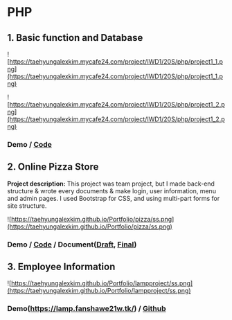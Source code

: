 # PHP

## 1. Basic function and Database
![https://taehyungalexkim.mycafe24.com/project/IWD1/20S/php/project1_1.png](https://taehyungalexkim.mycafe24.com/project/IWD1/20S/php/project1_1.png)

![https://taehyungalexkim.mycafe24.com/project/IWD1/20S/php/project1_2.png](https://taehyungalexkim.mycafe24.com/project/IWD1/20S/php/project1_2.png)

### Demo / [Code](https://taehyungalexkim.mycafe24.com/project/IWD1/20S/php/taehyungkim_project.zip)

## 2. Online Pizza Store

**Project description:** This project was team project, but I made back-end structure & wrote every documents & make login, user information, menu and admin pages. I used Bootstrap for CSS, and using multi-part forms for site structure.

![https://taehyungalexkim.github.io/Portfolio/pizza/ss.png](https://taehyungalexkim.github.io/Portfolio/pizza/ss.png)

### Demo / [Code](https://taehyungalexkim.github.io/Portfolio/pizza/20F_Lamp1-Pizza-Store.zip) / Document([Draft](https://taehyungalexkim.github.io/Portfolio/pizza/Draft_Design_Document.docx), [Final](https://taehyungalexkim.github.io/Portfolio/pizza/Final_Lamp_project.pptx))

## 3. Employee Information

![https://taehyungalexkim.github.io/Portfolio/lampproject/ss.png](https://taehyungalexkim.github.io/Portfolio/lampproject/ss.png)

### Demo(https://lamp.fanshawe21w.tk/) / [Github](https://github.com/TaehyungAlexKim/Lamp2Project)


<!--## This can be your internal website page / project page

**Project description:** Lorem ipsum dolor sit amet, consectetur adipiscing elit, sed do eiusmod tempor incididunt ut labore et dolore magna aliqua. Ut enim ad minim veniam, quis nostrud exercitation ullamco laboris nisi ut aliquip ex ea commodo consequat. Duis aute irure dolor in reprehenderit in voluptate velit esse cillum dolore eu fugiat nulla pariatur. Excepteur sint occaecat cupidatat non proident, sunt in culpa qui officia deserunt mollit anim id est laborum.

### 1. Suggest hypotheses about the causes of observed phenomena

Sed ut perspiciatis unde omnis iste natus error sit voluptatem accusantium doloremque laudantium, totam rem aperiam, eaque ipsa quae ab illo inventore veritatis et quasi architecto beatae vitae dicta sunt explicabo. 

```javascript
if (isAwesome){
  return true
}
```

### 2. Assess assumptions on which statistical inference will be based

```javascript
if (isAwesome){
  return true
}
```

### 3. Support the selection of appropriate statistical tools and techniques

<img src="images/dummy_thumbnail.jpg?raw=true"/>

### 4. Provide a basis for further data collection through surveys or experiments

Sed ut perspiciatis unde omnis iste natus error sit voluptatem accusantium doloremque laudantium, totam rem aperiam, eaque ipsa quae ab illo inventore veritatis et quasi architecto beatae vitae dicta sunt explicabo. 

For more details see [GitHub Flavored Markdown](https://guides.github.com/features/mastering-markdown/).
-->